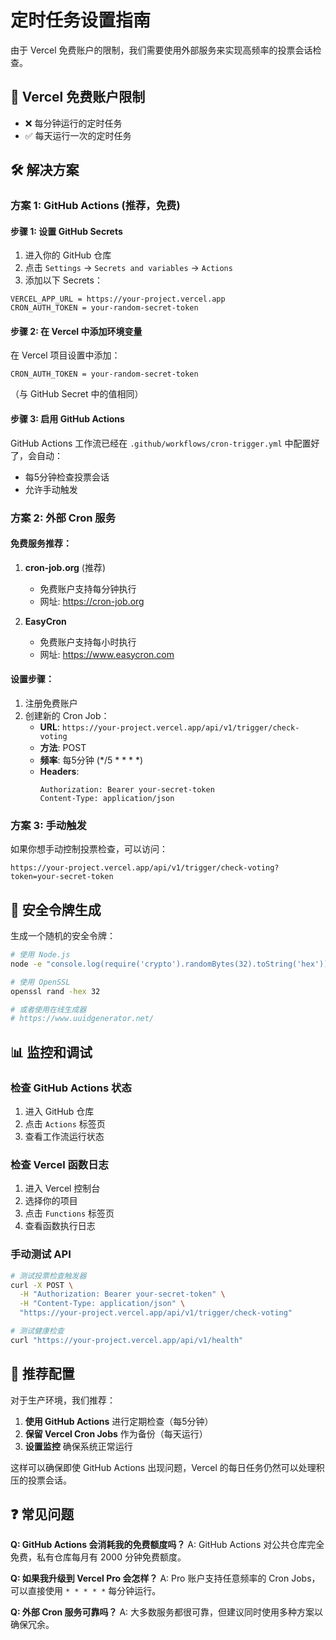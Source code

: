 # 定时任务设置指南

由于 Vercel 免费账户的限制，我们需要使用外部服务来实现高频率的投票会话检查。

## 🚨 Vercel 免费账户限制

- ❌ 每分钟运行的定时任务
- ✅ 每天运行一次的定时任务

## 🛠️ 解决方案

### 方案 1: GitHub Actions (推荐，免费)

#### 步骤 1: 设置 GitHub Secrets

1. 进入你的 GitHub 仓库
2. 点击 `Settings` → `Secrets and variables` → `Actions`
3. 添加以下 Secrets：

```
VERCEL_APP_URL = https://your-project.vercel.app
CRON_AUTH_TOKEN = your-random-secret-token
```

#### 步骤 2: 在 Vercel 中添加环境变量

在 Vercel 项目设置中添加：
```
CRON_AUTH_TOKEN = your-random-secret-token
```
（与 GitHub Secret 中的值相同）

#### 步骤 3: 启用 GitHub Actions

GitHub Actions 工作流已经在 `.github/workflows/cron-trigger.yml` 中配置好了，会自动：
- 每5分钟检查投票会话
- 允许手动触发

### 方案 2: 外部 Cron 服务

#### 免费服务推荐：

1. **cron-job.org** (推荐)
   - 免费账户支持每分钟执行
   - 网址: https://cron-job.org

2. **EasyCron**
   - 免费账户支持每小时执行
   - 网址: https://www.easycron.com

#### 设置步骤：

1. 注册免费账户
2. 创建新的 Cron Job：
   - **URL**: `https://your-project.vercel.app/api/v1/trigger/check-voting`
   - **方法**: POST
   - **频率**: 每5分钟 (*/5 * * * *)
   - **Headers**:
     ```
     Authorization: Bearer your-secret-token
     Content-Type: application/json
     ```

### 方案 3: 手动触发

如果你想手动控制投票检查，可以访问：

```
https://your-project.vercel.app/api/v1/trigger/check-voting?token=your-secret-token
```

## 🔐 安全令牌生成

生成一个随机的安全令牌：

```bash
# 使用 Node.js
node -e "console.log(require('crypto').randomBytes(32).toString('hex'))"

# 使用 OpenSSL
openssl rand -hex 32

# 或者使用在线生成器
# https://www.uuidgenerator.net/
```

## 📊 监控和调试

### 检查 GitHub Actions 状态
1. 进入 GitHub 仓库
2. 点击 `Actions` 标签页
3. 查看工作流运行状态

### 检查 Vercel 函数日志
1. 进入 Vercel 控制台
2. 选择你的项目
3. 点击 `Functions` 标签页
4. 查看函数执行日志

### 手动测试 API
```bash
# 测试投票检查触发器
curl -X POST \
  -H "Authorization: Bearer your-secret-token" \
  -H "Content-Type: application/json" \
  "https://your-project.vercel.app/api/v1/trigger/check-voting"

# 测试健康检查
curl "https://your-project.vercel.app/api/v1/health"
```

## 🎯 推荐配置

对于生产环境，我们推荐：

1. **使用 GitHub Actions** 进行定期检查（每5分钟）
2. **保留 Vercel Cron Jobs** 作为备份（每天运行）
3. **设置监控** 确保系统正常运行

这样可以确保即使 GitHub Actions 出现问题，Vercel 的每日任务仍然可以处理积压的投票会话。

## ❓ 常见问题

**Q: GitHub Actions 会消耗我的免费额度吗？**
A: GitHub Actions 对公共仓库完全免费，私有仓库每月有 2000 分钟免费额度。

**Q: 如果我升级到 Vercel Pro 会怎样？**
A: Pro 账户支持任意频率的 Cron Jobs，可以直接使用 `* * * * *` 每分钟运行。

**Q: 外部 Cron 服务可靠吗？**
A: 大多数服务都很可靠，但建议同时使用多种方案以确保冗余。
